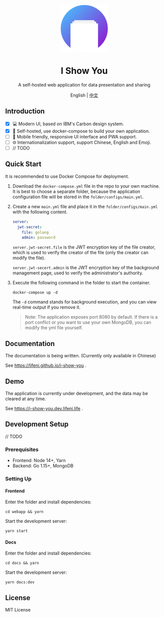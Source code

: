 <p align="center">
  <img width="150px" alt="Logo" src="logo.svg" />
</p>

<h1 align="center">I Show You</h1>
<p align="center">A self-hosted web application for data presentation and sharing</p>
<p align="center">English | <a href="README.zh-CN.md">中文</a></p>

## Introduction

- [x] 💻 Modern UI, based on IBM's Carbon design system.
- [x] 🚀 Self-hosted, use docker-compose to build your own application.
- [ ] 📱 Mobile friendly, responsive UI interface and PWA support.
- [ ] 🌐 Internationalization support, support Chinese, English and Emoji.
- [ ] // TODO

## Quick Start

It is recommended to use Docker Compose for deployment.

1. Download the `docker-compose.yml` file in the repo to your own machine. It is best to choose a separate folder, because the application configuration file will be stored in the `folder/configs/main.yml`.

2. Create a new `main.yml` file and place it in the `folder/configs/main.yml` with the following content.

    ```yml
    server:
      jwt-secret:
        file: golang
        admin: password
    ```

    `server.jwt-secret.file` is the JWT encryption key of the file creator, which is used to verify the creator of the file (only the creator can modify the file).

    `server.jwt-secert.admin` is the JWT encryption key of the background management page, used to verify the administrator's authority.

3. Execute the following command in the folder to start the container.

    ```shell
    docker-compose up -d
    ```

    The `-d` command stands for background execution, and you can view real-time output if you remove it.

    > Note: The application exposes port 8080 by default. If there is a port conflict or you want to use your own MongoDB, you can modify the yml file yourself.

## Documentation

The documentation is being written. (Currently only available in Chinese)

See https://lifeni.github.io/i-show-you .

## Demo

The application is currently under development, and the data may be cleared at any time.

See https://i-show-you.dev.lifeni.life .

## Development Setup

// TODO

### Prerequisites

- Frontend: Node 14+, Yarn
- Backend: Go 1.15+, MongoDB

### Setting Up

#### Frontend

Enter the folder and install dependencies:

```shell script
cd webapp && yarn
```

Start the development server:

```shell script
yarn start
```

#### Docs

Enter the folder and install dependencies:

```shell script
cd docs && yarn
```

Start the development server:

```shell script
yarn docs:dev
```

## License

MIT License
